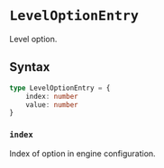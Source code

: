 # `LevelOptionEntry`

Level option.

## Syntax

```ts
type LevelOptionEntry = {
    index: number
    value: number
}
```

### `index`

Index of option in engine configuration.
